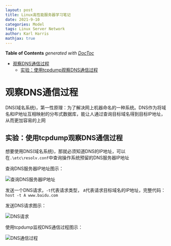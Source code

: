 ```yaml
---
layout: post
title: Linux高性能服务器学习笔记
date: 2021-9-10
categories: Model
tags: Linux Server Network
author: Karl Harris
mathjax: true
---
```



<!-- START doctoc generated TOC please keep comment here to allow auto update -->
<!-- DON'T EDIT THIS SECTION, INSTEAD RE-RUN doctoc TO UPDATE -->
**Table of Contents**  *generated with [DocToc](https://github.com/thlorenz/doctoc)*

- [观察DNS通信过程](#%E8%A7%82%E5%AF%9Fdns%E9%80%9A%E4%BF%A1%E8%BF%87%E7%A8%8B)
  - [实验：使用tcpdump观察DNS通信过程](#%E5%AE%9E%E9%AA%8C%E4%BD%BF%E7%94%A8tcpdump%E8%A7%82%E5%AF%9Fdns%E9%80%9A%E4%BF%A1%E8%BF%87%E7%A8%8B)

<!-- END doctoc generated TOC please keep comment here to allow auto update -->

# 观察DNS通信过程

 DNS(域名系统)，第一性原理：为了解决网上机器命名的一种系统。DNS作为将域名和IP地址互相映射的分布式数据库，能让人通过查询目标域名得到目标IP地址，从而更加容易的上网

## 实验：使用tcpdump观察DNS通信过程
 
 想要使用DNS(域名系统)，那就必须知道DNS的IP地址，可以在```.\etc\resolv.conf```中查询操作系统预留的DNS服务器IP地址

 查询DNS服务器IP地址图示：

 ![查询DNS服务器IP地址]({{"https://www.karlharris.cn/img/dns地址.png"|absolute_url}})

 发送一个DNS请求，```-t```代表请求类型，  ```A```代表请求目标域名的IP地址，完整代码：```host -t A www.baidu.com```

 发送DNS请求图示：
 
 ![DNS请求]({{"https://www.karlharris.cn/img/dns请求.png"|absolute_url}})

 使用tcpdump监视DNS通信过程图示：

 ![DNS通信过程]({{"https://www.karlharris.cn/img/DNSprocess.png"|absolute_url}})
